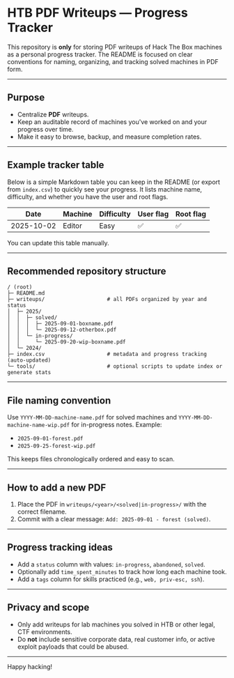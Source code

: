 # HTB PDF Writeups — Progress Tracker

This repository is **only** for storing PDF writeups of Hack The Box machines as a personal progress tracker. The README is focused on clear conventions for naming, organizing, and tracking solved machines in PDF form.

---

## Purpose

* Centralize **PDF** writeups.
* Keep an auditable record of machines you've worked on and your progress over time.
* Make it easy to browse, backup, and measure completion rates.

---

## Example tracker table

Below is a simple Markdown table you can keep in the README (or export from `index.csv`) to quickly see your progress. It lists machine name, difficulty, and whether you have the user and root flags.

| Date       | Machine  | Difficulty | User flag | Root flag |
| ---------- | -------- | ---------- | --------- | --------- |
| 2025-10-02 | Editor   | Easy       | ✅         | ✅         |

You can update this table manually.

---

## Recommended repository structure

```
/ (root)
├─ README.md
├─ writeups/                    # all PDFs organized by year and status
│  ├─ 2025/
│  │  ├─ solved/
│  │  │  ├─ 2025-09-01-boxname.pdf
│  │  │  └─ 2025-09-12-otherbox.pdf
│  │  └─ in-progress/
│  │     └─ 2025-09-20-wip-boxname.pdf
│  └─ 2024/
├─ index.csv                    # metadata and progress tracking (auto-updated)
└─ tools/                       # optional scripts to update index or generate stats
```

---

## File naming convention

Use `YYYY-MM-DD-machine-name.pdf` for solved machines and `YYYY-MM-DD-machine-name-wip.pdf` for in-progress notes. Example:

* `2025-09-01-forest.pdf`
* `2025-09-25-forest-wip.pdf`

This keeps files chronologically ordered and easy to scan.

---

## How to add a new PDF

1. Place the PDF in `writeups/<year>/<solved|in-progress>/` with the correct filename.
2. Commit with a clear message: `Add: 2025-09-01 - forest (solved)`.

---

## Progress tracking ideas

* Add a `status` column with values: `in-progress`, `abandoned`, `solved`.
* Optionally add `time_spent_minutes` to track how long each machine took.
* Add a `tags` column for skills practiced (e.g., `web, priv-esc, ssh`).

---

## Privacy and scope

* Only add writeups for lab machines you solved in HTB or other legal, CTF environments.
* Do **not** include sensitive corporate data, real customer info, or active exploit payloads that could be abused.

---

Happy hacking!

